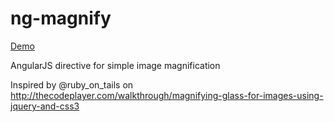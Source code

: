 ng-magnify
==========

[Demo](https://redcastor.github.io/ng-magnify/examples/)

AngularJS directive for simple image magnification


Inspired by @ruby_on_tails on http://thecodeplayer.com/walkthrough/magnifying-glass-for-images-using-jquery-and-css3
